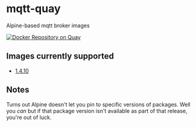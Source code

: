 # mqtt-quay
Alpine-based mqtt broker images

[![Docker Repository on Quay](https://quay.io/repository/ssagar0/mqtt/status "Docker Repository on Quay")](https://quay.io/repository/ssagar0/mqtt)

## Images currently supported

* [1.4.10](../../tree/1.4.10)

## Notes

Turns out Alpine doesn't let you pin to specific versions of packages. Well you _can_ but if that package version isn't available as part of that release, you're out of luck.
